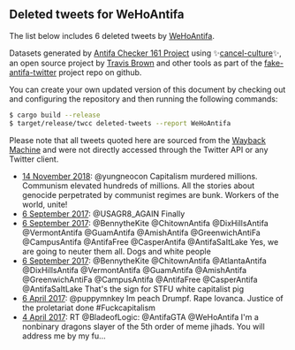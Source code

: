 ## Deleted tweets for WeHoAntifa

The list below includes 6 deleted tweets by
[WeHoAntifa](https://twitter.com/WeHoAntifa).



Datasets generated by [Antifa Checker 161 Project](https://twitter.com/antifacheck161) using ✨[cancel-culture](https://github.com/travisbrown/cancel-culture)✨, an open source project by 
[Travis Brown](https://twitter.com/travisbrown) and other tools as part of the 
[fake-antifa-twitter](https://github.com/antifacheck161/fake-antifa-twitter) project repo on github.

You can create your own updated version of this document by checking out and configuring the
repository and then running the following commands:

```bash
$ cargo build --release
$ target/release/twcc deleted-tweets --report WeHoAntifa
```

Please note that all tweets quoted here are sourced from the
[Wayback Machine](https://web.archive.org) and were not directly accessed through the Twitter API or
any Twitter client.

* [14 November 2018](https://web.archive.org/web/20181114220034/https://twitter.com/WeHoAntifa/status/1062827657824325633): @yungneocon Capitalism murdered millions. Communism elevated hundreds of millions.  All the stories about genocide perpetrated by communist regimes are bunk. Workers of the world, unite! <!--1062827657824325633-->
* [ 6 September 2017](https://web.archive.org/web/20170906225118/https://twitter.com/WeHoAntifa/status/905564091598610432): @USAGR8_AGAIN Finally <!--905564091598610432-->
* [ 6 September 2017](https://web.archive.org/web/20170906144543/https://twitter.com/WeHoAntifa/status/905441890572541952): @BennytheKite @ChitownAntifa @DixHillsAntifa @VermontAntifa @GuamAntifa @AmishAntifa @GreenwichAntiFa @CampusAntifa @AntifaFree @CasperAntifa @AntifaSaItLake Yes, we are going to neuter them all. Dogs and white people <!--905441890572541952-->
* [ 6 September 2017](https://web.archive.org/web/20170906140444/https://twitter.com/WeHoAntifa/status/905431576779014145): @BennytheKite @ChitownAntifa @AtlantaAntifa @DixHillsAntifa @VermontAntifa @GuamAntifa @AmishAntifa @GreenwichAntiFa @CampusAntifa @AntifaFree @CasperAntifa @AntifaSaItLake That's the sign for STFU white capitalist pig <!--905431576779014145-->
* [ 6 April 2017](https://web.archive.org/web/20170406190630/https://twitter.com/WeHoAntifa/status/850062175406145536): @puppymnkey Im peach Drumpf. Rape Iovanca.  Justice of the proletariat done #Fuckcapitalism <!--850062175406145536-->
* [ 4 April 2017](https://web.archive.org/web/20170404184817/https://twitter.com/WeHoAntifa/status/849332815267340290): RT @BladeofLogic: @AntifaGTA @WeHoAntifa I'm a nonbinary dragons slayer of the 5th order of meme jihads. You will address me by my fu…  <!--849332815267340290-->
